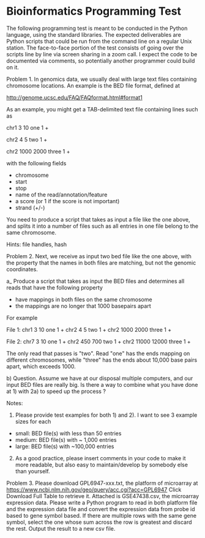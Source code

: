 # Bioinformatics Programming Test 

The following programming test is meant to be conducted in the Python language, using the standard libraries. The expected deliverables are Python scripts that could be run from the command line on a regular Unix station. The face-to-face portion of the test consists of going over the scripts line by line via screen sharing in a zoom call. I expect the code to be documented via comments, so potentially another programmer could build on it. 

Problem 1. In genomics data, we usually deal with large text files containing chromosome
locations. An example is the BED file format, defined at

http://genome.ucsc.edu/FAQ/FAQformat.html#format1

As an example, you might get a TAB-delimited text file containing lines such as

chr1    3   10  one 1   +

chr2    4   5   two 1   +

chr2    1000    2000    three   1   +


with the following fields
* chromosome
* start
* stop
* name of the read/annotation/feature
* a score (or 1 if the score is not important)
* strand (+/-)

You need to produce a script that takes as input a file like the one above, and splits it into
a number of files such as all entries in one file belong to the same chromosome.

Hints: file handles, hash

Problem 2. Next, we receive as input two bed file like the one above,
with the property that the names in both files are matching,
but not the genomic coordinates.

a_ Produce a script that takes as input the BED files and determines
all reads that have the following property
* have mappings in both files on the same chromosome
* the mappings are no longer that 1000 basepairs apart

For example

File 1: 
chr1    3   10  one 1   +
chr2    4   5   two 1   +
chr2    1000    2000    three   1   +

File 2:
chr7    3   10  one 1   +
chr2    450   700   two 1   +
chr2    11000    12000    three   1   +

The only read that passes is "two". Read "one" has the ends mapping on different chromosomes,
while "three" has the ends about 10,000 base pairs apart, which exceeds 1000.

b) Question. Assume we have at our disposal multiple computers, and our input BED files are really big.
Is there a way to combine what you have done at 1) with 2a) to speed up the process ?


Notes:
1. Please provide test examples for both 1) and 2). I want to see 3 example sizes for each
* small: BED file(s) with less than 50 entries
* medium: BED file(s) with ~ 1,000 entries
* large: BED file(s) with ~100,000 entries

2. As a good practice, please insert comments in your code to make it
more readable, but also easy to maintain/develop by somebody else than
yourself.


Problem 3. Please download GPL6947-xxx.txt, the platform of microarray at
https://www.ncbi.nlm.nih.gov/geo/query/acc.cgi?acc=GPL6947
Click Download Full Table to retrieve it.
Attached is GSE47438.csv, the microarray expression data. Please write a Python program to read in both platform file and the expression data file and convert the expression data from probe id based to gene symbol based. If there are multiple rows with the same gene symbol, select the one whose sum across the row is greatest and discard the rest.  Output the result to a new csv file.
